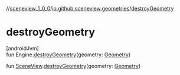 //[sceneview_1_0_0](../../index.md)/[io.github.sceneview.geometries](index.md)/[destroyGeometry](destroy-geometry.md)

# destroyGeometry

[androidJvm]\
fun Engine.[destroyGeometry](destroy-geometry.md)(geometry: [Geometry](-geometry/index.md))

fun [SceneView](../io.github.sceneview/-scene-view/index.md).[destroyGeometry](destroy-geometry.md)(geometry: [Geometry](-geometry/index.md))
